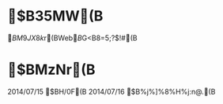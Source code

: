 # $B35MW(B
$BM9JX8k$r(BWeb$B%"%W%j$G<B8=$5$;$?$$!#(B

# $BMzNr(B
2014/07/15 $BH/0F(B
2014/07/16 $B%j%]%8%H%j:n@.(B
